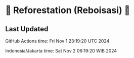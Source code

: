 
# 🌳 Reforestation (Reboisasi) 🌲

## Last Updated

GitHub Actions time: Fri Nov  1 23:19:20 UTC 2024

Indonesia/Jakarta time: Sat Nov  2 06:19:20 WIB 2024
